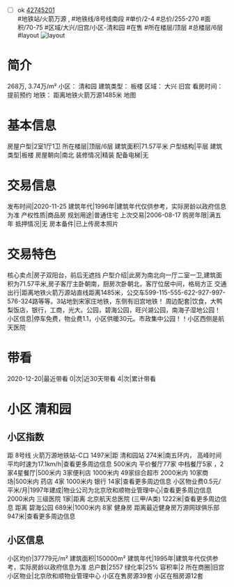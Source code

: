 - [ ] ok [42745201](https://bj.5i5j.com/ershoufang/42745201.html)  
 #地铁站/火箭万源 ,  #地铁线/8号线南段
#单价/2-4 #总价/255-270 #面积/70-75   #区域/大兴/旧宫/小区-清和园 #在售 #所在楼层/顶层 #总楼层/6层 #layout 
![layout](http://image2.5i5j.com//group2/M00/E9/D7/CgqJNF636SiAIBy5AAK0ljqlODE331.jpg_P5.jpg) 
# 简介 
 268万,  3.74万/m² 
小区： 清和园
建筑类型： 板楼
区域： 大兴 旧宫
看房时间： 提前预约
地铁： 距离地铁火箭万源1485米 地图
# 基本信息 
 房屋户型|2室1厅1卫
所在楼层|顶层/6层
建筑面积|71.57平米
户型结构|平层
建筑类型|板楼
房屋朝向|南北
装修情况|精装
配备电梯|无
# 交易信息 
 发布时间|2020-11-25
建筑年代|1996年|建筑年代仅供参考，实际房龄以政府信息为准
产权性质|商品房
规划用途|普通住宅
上次交易|2006-08-17
购房年限|满五年
抵押情况|无
房本备件|已上传房本照片
# 交易特色 
 核心卖点|房子双阳台，前后无遮挡
户型介绍|此房为南北向一厅二室一卫,建筑面积为71.57平米,房子客厅主卧朝南，厨房次卧朝北，客厅位居中间，格局方正
交通出行|距离地铁火箭万源站直线距离1485米，公交车599-115-555-622-927-997-576-324路等等。3站地到宋家庄地铁，东侧有旧宫地铁！
周边配套|饮食，大鸭梨饭店，银行，工商，光大。公园，碧海公园，旺兴湖公园，南海子湿地公园！
小区信息|停车免费，物业费1.1，小区供暖30元。市政集中公园！！小区西侧是航天医院
# 带看 
 2020-12-20|最近带看	 0|次|近30天带看	 4|次|累计带看
# 小区 清和园
## 小区指数 
 距 8号线 火箭万源地铁站-C口 1497米|距 清和园站 274米|南五环内， 高峰时间平均时速为17.1km/h|查看更多周边信息
500米内 平价餐厅77家
中档餐厅5家 ，2家4星餐厅|500米内 3家便利店
1000米内 49家综合超市
2000米内 10家商场|500米内 药店 4家
1000米内 银行 14家|查看更多周边信息
小区物业费0.5元/平米/月|1997年建成|物业公司为北京欣和顺物业管理中心|查看更多周边信息
2000米内 三级医院 1家|距离 北京航天总医院 (三甲/A类) 1222米|查看更多周边信息
距离 碧海公园 689米|1000米内 8家 健身房
距离最近健身房万源网球俱乐部 947米|查看更多周边信息
## 小区信息 
 小区均价|37779元/m²
建筑面积|150000m²
建筑年代|1995年|建筑年代仅供参考，实际房龄以政府信息为准
总户数|2557
绿化率|25%
容积率|2
所在商圈|旧宫
小区物业|北京欣和顺物业管理中心
小区在售房源39套
小区在租房源12套
